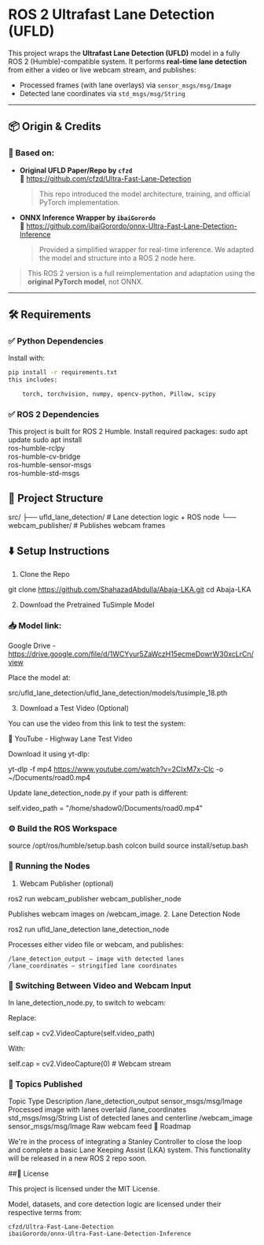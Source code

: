 # ROS 2 Ultrafast Lane Detection (UFLD)

This project wraps the **Ultrafast Lane Detection (UFLD)** model in a fully ROS 2 (Humble)-compatible system. It performs **real-time lane detection** from either a video or live webcam stream, and publishes:

- Processed frames (with lane overlays) via `sensor_msgs/msg/Image`
- Detected lane coordinates via `std_msgs/msg/String`

---

## 📦 Origin & Credits

### 🧠 Based on:
- **Original UFLD Paper/Repo by `cfzd`**  
  🔗 https://github.com/cfzd/Ultra-Fast-Lane-Detection  
  > This repo introduced the model architecture, training, and official PyTorch implementation.

- **ONNX Inference Wrapper by `ibaiGorordo`**  
  🔗 https://github.com/ibaiGorordo/onnx-Ultra-Fast-Lane-Detection-Inference  
  > Provided a simplified wrapper for real-time inference. We adapted the model and structure into a ROS 2 node here.

> This ROS 2 version is a full reimplementation and adaptation using the **original PyTorch model**, not ONNX.

---

## 🛠️ Requirements

### ✅ Python Dependencies

Install with:

```bash
pip install -r requirements.txt
this includes:

    torch, torchvision, numpy, opencv-python, Pillow, scipy
```

### ✅ ROS 2 Dependencies

This project is built for ROS 2 Humble. Install required packages:
sudo apt update
sudo apt install \
  ros-humble-rclpy \
  ros-humble-cv-bridge \
  ros-humble-sensor-msgs \
  ros-humble-std-msgs

## 📂 Project Structure
src/
├── ufld_lane_detection/     # Lane detection logic + ROS node
└── webcam_publisher/        # Publishes webcam frames

## ⬇️ Setup Instructions
1. Clone the Repo

git clone https://github.com/ShahazadAbdulla/Abaja-LKA.git
cd Abaja-LKA

2. Download the Pretrained TuSimple Model

### 📥 Model link:
Google Drive - https://drive.google.com/file/d/1WCYyur5ZaWczH15ecmeDowrW30xcLrCn/view

Place the model at:

src/ufld_lane_detection/ufld_lane_detection/models/tusimple_18.pth

3. Download a Test Video (Optional)

You can use the video from this link to test the system:

🎥 YouTube - Highway Lane Test Video

Download it using yt-dlp:

yt-dlp -f mp4 https://www.youtube.com/watch?v=2CIxM7x-Clc -o ~/Documents/road0.mp4

Update lane_detection_node.py if your path is different:

self.video_path = "/home/shadow0/Documents/road0.mp4"

### ⚙️ Build the ROS Workspace

source /opt/ros/humble/setup.bash
colcon build
source install/setup.bash

### 🚀 Running the Nodes
1. Webcam Publisher (optional)

ros2 run webcam_publisher webcam_publisher_node

Publishes webcam images on /webcam_image.
2. Lane Detection Node

ros2 run ufld_lane_detection lane_detection_node

Processes either video file or webcam, and publishes:

    /lane_detection_output – image with detected lanes
    /lane_coordinates – stringified lane coordinates

### 📸 Switching Between Video and Webcam Input

In lane_detection_node.py, to switch to webcam:

Replace:

self.cap = cv2.VideoCapture(self.video_path)

With:

self.cap = cv2.VideoCapture(0)  # Webcam stream

### 🧪 Topics Published
Topic	Type	Description
/lane_detection_output	sensor_msgs/msg/Image	Processed image with lanes overlaid
/lane_coordinates	std_msgs/msg/String	List of detected lanes and centerline
/webcam_image	sensor_msgs/msg/Image	Raw webcam feed
🚗 Roadmap

We're in the process of integrating a Stanley Controller to close the loop and complete a basic Lane Keeping Assist (LKA) system.
This functionality will be released in a new ROS 2 repo soon.

##📄 License

This project is licensed under the MIT License.

Model, datasets, and core detection logic are licensed under their respective terms from:

    cfzd/Ultra-Fast-Lane-Detection
    ibaiGorordo/onnx-Ultra-Fast-Lane-Detection-Inference
